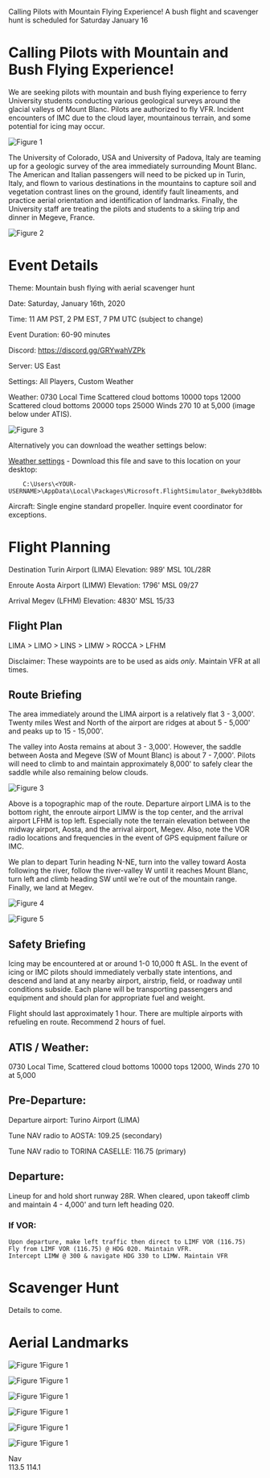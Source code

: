 Calling Pilots with Mountain Flying Experience!  A bush flight and scavenger hunt is scheduled for Saturday January 16

# Calling Pilots with Mountain and Bush Flying Experience!

We are seeking pilots with mountain and bush flying experience to ferry University students conducting various geological surveys around the glacial valleys of Mount Blanc. Pilots are authorized to fly VFR. Incident encounters of IMC due to the cloud layer, mountainous terrain, and some potential for icing may occur.

![Figure 1](images/Aosta2.jpg "Aosta Valley, Italy")

The University of Colorado, USA and University of Padova, Italy are teaming up for a geologic survey of the area immediately surrounding Mount Blanc. The American and Italian passengers will need to be picked up in Turin, Italy, and flown to various destinations in the mountains to capture soil and vegetation contrast lines on the ground, identify fault lineaments, and practice aerial orientation and identification of landmarks. Finally, the University staff are treating the pilots and students to a skiing trip and dinner in Megeve, France.

![Figure 2](images/Aosta.jpg "Aosta, Italy")

# Event Details

Theme: Mountain bush flying with aerial scavenger hunt

Date: Saturday, January 16th, 2020

Time: 11 AM PST, 2 PM EST, 7 PM UTC (subject to change)

Event Duration: 60-90 minutes

Discord: https://discord.gg/GRYwahVZPk

Server: US East

Settings: All Players, Custom Weather

Weather: 0730 Local Time Scattered cloud bottoms 10000 tops 12000 Scattered cloud bottoms 20000 tops 25000 Winds 270 10 at 5,000 (image below under ATIS).

![Figure 3](images/weather2.png "Weather settings")

 Alternatively you can download the weather settings below:

[Weather settings](settings/MSFSFlightEventMountBlanc.WPR) - Download this file and save to this location on your desktop:

        C:\Users\<YOUR-USERNAME>\AppData\Local\Packages\Microsoft.FlightSimulator_8wekyb3d8bbwe\LocalState\Weather\Presets

Aircraft: Single engine standard propeller. Inquire event coordinator for exceptions.

# Flight Planning

Destination Turin Airport (LIMA) Elevation: 989' MSL 10L/28R

Enroute Aosta Airport (LIMW) Elevation: 1796' MSL 09/27

Arrival Megev (LFHM) Elevation: 4830' MSL 15/33

## Flight Plan

LIMA > LIMO > LINS > LIMW > ROCCA > LFHM

Disclaimer: These waypoints are to be used as aids *only*. Maintain VFR at all times.

## Route Briefing

The area immediately around the LIMA airport is a relatively flat 3 - 3,000'. Twenty miles West and North of the airport are ridges at about 5 - 5,000' and peaks up to 15 - 15,000'.

The valley into Aosta remains at about 3 - 3,000'. However, the saddle between Aosta and Megeve (SW of Mount Blanc) is about 7 - 7,000'. Pilots will need to climb to and maintain approximately 8,000' to safely clear the saddle while also remaining below clouds.

![Figure 3](images/Map-SurroundingAreaVOR.PNG "Topographic navigation map")

Above is a topographic map of the route. Departure airport LIMA is to the bottom right, the enroute airport LIMW is the top center, and the arrival airport LFHM is top left. Especially note the terrain elevation between the midway airport, Aosta, and the arrival airport, Megev. Also, note the VOR radio locations and frequencies in the event of GPS equipment failure or IMC.

We plan to depart Turin heading N-NE, turn into the valley toward Aosta following the river, follow the river-valley W until it reaches Mount Blanc, turn left and climb heading SW until we're out of the mountain range. Finally, we land at Megev.

![Figure 4](images/Map-Imagery.PNG "Relief Map showing route")

![Figure 5](images/Map-Topo.PNG "Landmark Map showing route")

## Safety Briefing

Icing may be encountered at or around 1-0 10,000 ft ASL. In the event of icing or IMC pilots should immediately verbally state intentions, and descend and land at any nearby airport, airstrip, field, or roadway until conditions subside. Each plane will be transporting passengers and equipment and should plan for appropriate fuel and weight.

Flight should last approximately 1 hour. There are multiple airports with refueling en route. Recommend 2 hours of fuel.

## ATIS / Weather:
0730 Local Time, Scattered cloud bottoms 10000 tops 12000, Winds 270 10 at 5,000

## Pre-Departure:

Departure airport: Turino Airport (LIMA)

Tune NAV radio to AOSTA: 109.25 (secondary)

Tune NAV radio to TORINA CASELLE: 116.75 (primary)

## Departure:
Lineup for and hold short runway 28R. When cleared, upon takeoff climb and maintain 4 - 4,000' and turn left heading 020.

### If VOR:

    Upon departure, make left traffic then direct to LIMF VOR (116.75)
    Fly from LIMF VOR (116.75) @ HDG 020. Maintain VFR.
    Intercept LIMW @ 300 & navigate HDG 330 to LIMW. Maintain VFR


# Scavenger Hunt

Details to come.

# Aerial Landmarks

![Figure 1](images/wp1-1.jpg "Figure 1")Figure 1

![Figure 1](images/wp1-2.jpg "Figure 1")Figure 1

![Figure 1](images/wp1-3.PNG "Figure 1")Figure 1

![Figure 1](images/wp1-4.PNG "Figure 1")Figure 1

![Figure 1](images/wp2-1.PNG "Figure 1")Figure 1

![Figure 1](images/wp2-2.PNG "Figure 1")Figure 1

Nav     
113.5
114.1
